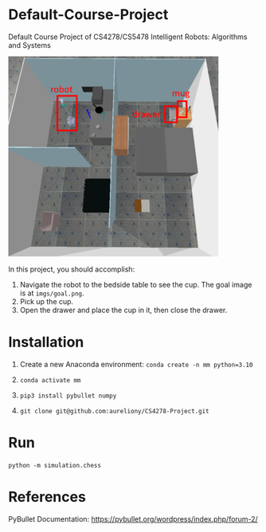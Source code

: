 # Default-Course-Project
Default Course Project of CS4278/CS5478 Intelligent Robots: Algorithms and Systems

![Scene](imgs/scene.png)


In this project, you should accomplish:

1. Navigate the robot to the bedside table to see the cup. The goal image is at `imgs/goal.png`.
2. Pick up the cup.
3. Open the drawer and place the cup in it, then close the drawer.



# Installation

1. Create a new Anaconda environment: `conda create -n mm python=3.10`

2. `conda activate mm`

3. `pip3 install pybullet numpy`

4. `git clone git@github.com:aureliony/CS4278-Project.git`

# Run

`python -m simulation.chess`

# References

PyBullet Documentation: https://pybullet.org/wordpress/index.php/forum-2/
